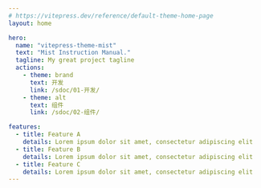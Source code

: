 ```yaml
---
# https://vitepress.dev/reference/default-theme-home-page
layout: home

hero:
  name: "vitepress-theme-mist"
  text: "Mist Instruction Manual."
  tagline: My great project tagline
  actions:
    - theme: brand
      text: 开发
      link: /sdoc/01-开发/
    - theme: alt
      text: 组件
      link: /sdoc/02-组件/

features:
  - title: Feature A
    details: Lorem ipsum dolor sit amet, consectetur adipiscing elit
  - title: Feature B
    details: Lorem ipsum dolor sit amet, consectetur adipiscing elit
  - title: Feature C
    details: Lorem ipsum dolor sit amet, consectetur adipiscing elit
---
```


